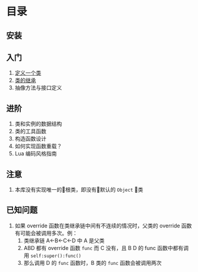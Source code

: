目录
====

安装
----

入门
----
1. [定义一个类](./define_class.md)
2. [类的继承](./inherit_class.md)
3. 抽像方法与接口定义

进阶
----
1. 类和实例的数据结构
2. 类的工具函数
3. 构造函数设计
4. 如何实现函数重载？
5. Lua 编码风格指南

注意
----
1. 本库没有实现唯一的根类，即没有默认的 `Object` 类

已知问题
----
1. 如果 override 函数在类继承链中间有不连续的情况时，父类的 override 函数有可能会被调用多次。例：
    1. 类继承链 A<-B<-C<-D 中 A 是父类
    2. ABD 都有 override 函数 `func` 而 C 没有，且 B D 的 func 函数中都有调用 `self:super():func()`
    3. 那么调用 D 的 `func` 函数时，B 类的 `func` 函数会被调用两次
